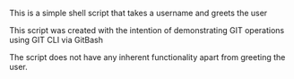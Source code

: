 This is a simple shell script that takes a username and greets the user 

This script was created with the intention of demonstrating GIT operations using GIT CLI via GitBash 

The script does not have any inherent functionality apart from greeting the user.
